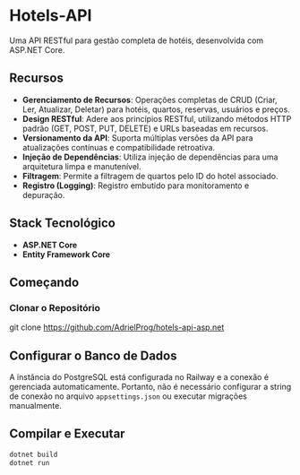 # Hotels-API

Uma API RESTful para gestão completa de hotéis, desenvolvida com ASP.NET Core.

## Recursos

- **Gerenciamento de Recursos**: Operações completas de CRUD (Criar, Ler, Atualizar, Deletar) para hotéis, quartos, reservas, usuários e preços.
- **Design RESTful**: Adere aos princípios RESTful, utilizando métodos HTTP padrão (GET, POST, PUT, DELETE) e URLs baseadas em recursos.
- **Versionamento da API**: Suporta múltiplas versões da API para atualizações contínuas e compatibilidade retroativa.
- **Injeção de Dependências**: Utiliza injeção de dependências para uma arquitetura limpa e manutenível.
- **Filtragem**: Permite a filtragem de quartos pelo ID do hotel associado.
- **Registro (Logging)**: Registro embutido para monitoramento e depuração.

## Stack Tecnológico

- **ASP.NET Core**
- **Entity Framework Core** 

## Começando

### Clonar o Repositório

git clone https://github.com/AdrielProg/hotels-api-asp.net

## Configurar o Banco de Dados

A instância do PostgreSQL está configurada no Railway e a conexão é gerenciada automaticamente. Portanto, não é necessário configurar a string de conexão no arquivo `appsettings.json` ou executar migrações manualmente.

## Compilar e Executar

```bash
dotnet build
dotnet run


